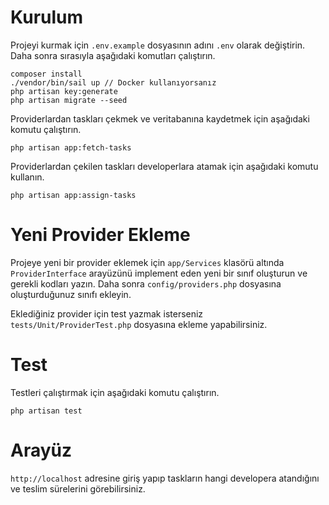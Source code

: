 # Kurulum
Projeyi kurmak için `.env.example` dosyasının adını `.env` olarak değiştirin. Daha sonra sırasıyla aşağıdaki komutları çalıştırın.

```
composer install
./vendor/bin/sail up // Docker kullanıyorsanız
php artisan key:generate
php artisan migrate --seed
```

Providerlardan taskları çekmek ve veritabanına kaydetmek için aşağıdaki komutu çalıştırın.

```
php artisan app:fetch-tasks
```

Providerlardan çekilen taskları developerlara atamak için aşağıdaki komutu kullanın.

```
php artisan app:assign-tasks
```

# Yeni Provider Ekleme
Projeye yeni bir provider eklemek için `app/Services` klasörü altında `ProviderInterface` arayüzünü implement eden yeni bir sınıf oluşturun ve gerekli kodları yazın. Daha sonra `config/providers.php` dosyasına oluşturduğunuz sınıfı ekleyin. 

Eklediğiniz provider için test yazmak isterseniz `tests/Unit/ProviderTest.php` dosyasına ekleme yapabilirsiniz.

# Test
Testleri çalıştırmak için aşağıdaki komutu çalıştırın.

```
php artisan test
```

# Arayüz
`http://localhost` adresine giriş yapıp taskların hangi developera atandığını ve teslim sürelerini görebilirsiniz.